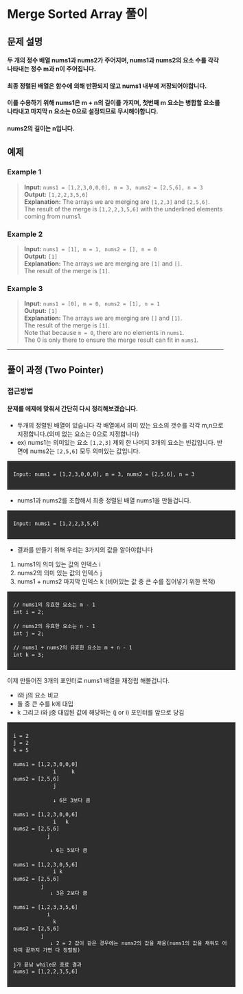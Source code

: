 # Merge Sorted Array 풀이

## 문제 설명

#### 두 개의 정수 배열 nums1과 nums2가 주어지며, nums1과 nums2의 요소 수를 각각 나타내는 정수 m과 n이 주어집니다.

#### 최종 정렬된 배열은 함수에 의해 반환되지 않고 nums1 내부에 저장되어야합니다.
#### 이를 수용하기 위해 nums1은 m + n의 길이를 가지며, 첫번째 m 요소는 병합할 요소를 나타내고 마지막 n 요소는 0으로 설정되므로 무시해야합니다.
#### nums2의 길이는 n입니다.
## 예제

### Example 1

> **Input:** `nums1 = [1,2,3,0,0,0], m = 3, nums2 = [2,5,6], n = 3`  
> **Output:** `[1,2,2,3,5,6]`  
> **Explanation:** The arrays we are merging are `[1,2,3]` and `[2,5,6]`.   
The result of the merge is `[1,2,2,3,5,6]` with the underlined elements coming from nums1.

### Example 2
> **Input:** `nums1 = [1], m = 1, nums2 = [], n = 0`  
> **Output:** `[1]`  
> **Explanation:** The arrays we are merging are `[1]` and `[]`.  
The result of the merge is `[1]`.

### Example 3
> **Input:** `nums1 = [0], m = 0, nums2 = [1], n = 1`  
> **Output:** `[1]`  
> **Explanation:** The arrays we are merging are `[]` and `[1]`.  
The result of the merge is `[1]`.  
Note that because `m = 0`, there are no elements in `nums1`.   
The 0 is only there to ensure the merge result can fit in `nums1`.

---
## 풀이 과정 (Two Pointer)
### 접근방법
#### 문제를 에제에 맞춰서 간단히 다시 정리해보겠습니다.
- 두개의 정렬된 배열이 있습니다 각 배열에서 의미 있는 요소의 갯수를 각각 m,n으로 지정합니다.(의미 없는 요소는 0으로 지정합니다)
- ex) nums1는 의미있는 요소 `[1,2,3]` 제외 한 나머지 3개의 요소는 빈값입니다. 반면에 nums2는 `[2,5,6]` 모두 의미있는 값입니다.
<pre style="background:#2d2d2d; color:white; padding:0.5em 1em; margin: 0; width:100%; overflow:auto; font-size: 14px; line-height: 1.4;">
<code>
Input: nums1 = [1,2,3,0,0,0], m = 3, nums2 = [2,5,6], n = 3
</code>
</pre>
- nums1과 nums2를 조합해서 최종 정렬된 배열 nums1을 만들겁니다.

<pre style="background:#2d2d2d; color:white; padding:0.5em 1em; margin: 0; width:100%; overflow:auto; font-size: 14px; line-height: 1.4;">
<code>
Input: nums1 = [1,2,2,3,5,6]
</code>
</pre>
- 결과를 만들기 위해 우리는 3가지의 값을 알아야합니다
1. nums1의 의미 있는 값의 인덱스 i
2. nums2의 의미 있는 값의 인덱스 j
3. nums1 + nums2 마지막 인덱스 k (비어있는 값 중 큰 수를 집어넣기 위한 목적)

<pre style="background:#2d2d2d; color:white; padding:0.5em 1em; margin: 0; width:100%; overflow:auto; font-size: 14px; line-height: 1.4;">
<code>
// nums1의 유효한 요소는 m - 1
int i = 2;

// nums2의 유효한 요소는 n - 1
int j = 2;

// nums1 + nums2의 유효한 요소는 m + n - 1
int k = 3;
</code>
</pre>

이제 만들어진 3개의 포인터로 nums1 배열을 재정립 해볼겁니다.

- i와 j의 요소 비교
- 둘 중 큰 수를 k에 대입
- k 그리고 i와 j중 대입된 값에 해당하는 (j or i) 포인터를 앞으로 당김

<pre style="background:#2d2d2d; color:white; padding:0.5em 1em; margin: 0; width:100%; overflow:auto; font-size: 14px; line-height: 1.4;">
<code>
i = 2
j = 2
k = 5

nums1 = [1,2,3,0,0,0]
             i     k
nums2 = [2,5,6]
             j

             ↓ 6은 3보다 큼 

nums1 = [1,2,3,0,0,6]
             i   k
nums2 = [2,5,6]
           j

            ↓ 6는 5보다 큼

nums1 = [1,2,3,0,5,6]
             i k
nums2 = [2,5,6]
         j
            ↓ 3은 2보다 큼

nums1 = [1,2,3,3,5,6]
           i  
             k
nums2 = [2,5,6]
         j
            ↓ 2 = 2 값이 같은 경우에는 nums2의 값을 채움(nums1의 값을 채워도 어차피 끝까지 가면 다 정렬됨)

j가 끝남 while문 종료 결과
nums1 = [1,2,2,3,5,6]
</code>
</pre>
